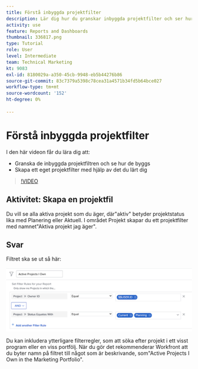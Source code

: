 ```yaml
---
title: Förstå inbyggda projektfilter
description: Lär dig hur du granskar inbyggda projektfilter och ser hur de har skapats, och hur du skapar ett eget projektfilter i [!DNL  Workfront].
activity: use
feature: Reports and Dashboards
thumbnail: 336817.png
type: Tutorial
role: User
level: Intermediate
team: Technical Marketing
kt: 9083
exl-id: 8180029a-a350-45cb-9948-eb5b44276b86
source-git-commit: 83c7379a5398c78cea31a4571b34fd5b64bce027
workflow-type: tm+mt
source-wordcount: '152'
ht-degree: 0%

---
```


# Förstå inbyggda projektfilter

I den här videon får du lära dig att:

* Granska de inbyggda projektfiltren och se hur de byggs
* Skapa ett eget projektfilter med hjälp av det du lärt dig

>[!VIDEO](https://video.tv.adobe.com/v/336817/?quality=12)


## Aktivitet: Skapa en projektfil

Du vill se alla aktiva projekt som du äger, där&quot;aktiv&quot; betyder projektstatus lika med Planering eller Aktuell. I området Projekt skapar du ett projektfilter med namnet&quot;Aktiva projekt jag äger&quot;.

## Svar

Filtret ska se ut så här:

![En bild av skärmen för att skapa ett projektfilter](assets/opening-built-in-project-filters-1.png)

Du kan inkludera ytterligare filterregler, som att söka efter projekt i ett visst program eller en viss portfölj. När du gör det rekommenderar Workfront att du byter namn på filtret till något som är beskrivande, som&quot;Active Projects I Own in the Marketing Portfolio&quot;.
